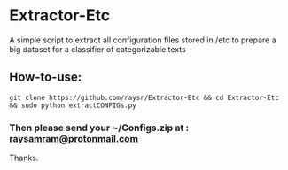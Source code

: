 # Extractor-Etc
A simple script to extract all configuration files stored in /etc  to prepare a big dataset for a classifier of categorizable texts 


## How-to-use:
~~~~
git clone https://github.com/raysr/Extractor-Etc && cd Extractor-Etc && sudo python extractCONFIGs.py
~~~~ 
### Then please send your ~/Configs.zip at : raysamram@protonmail.com

Thanks.
